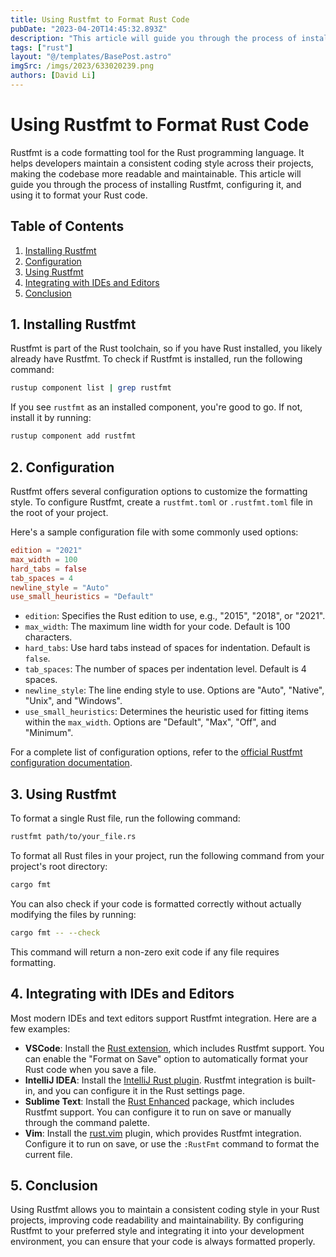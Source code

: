 ```yaml
---
title: Using Rustfmt to Format Rust Code
pubDate: "2023-04-20T14:45:32.893Z"
description: "This article will guide you through the process of installing Rustfmt, configuring it, and using it to format your Rust code."
tags: ["rust"]
layout: "@/templates/BasePost.astro"
imgSrc: /imgs/2023/633020239.png
authors: [David Li]
---
```

# Using Rustfmt to Format Rust Code

Rustfmt is a code formatting tool for the Rust programming language. It helps developers maintain a consistent coding style across their projects, making the codebase more readable and maintainable. This article will guide you through the process of installing Rustfmt, configuring it, and using it to format your Rust code.

## Table of Contents

1. [Installing Rustfmt](#installing-rustfmt)
2. [Configuration](#configuration)
3. [Using Rustfmt](#using-rustfmt)
4. [Integrating with IDEs and Editors](#integrating-with-ides-and-editors)
5. [Conclusion](#conclusion)

## 1. Installing Rustfmt <a name="installing-rustfmt"></a>

Rustfmt is part of the Rust toolchain, so if you have Rust installed, you likely already have Rustfmt. To check if Rustfmt is installed, run the following command:

```sh
rustup component list | grep rustfmt
```

If you see `rustfmt` as an installed component, you're good to go. If not, install it by running:

```sh
rustup component add rustfmt
```

## 2. Configuration <a name="configuration"></a>

Rustfmt offers several configuration options to customize the formatting style. To configure Rustfmt, create a `rustfmt.toml` or `.rustfmt.toml` file in the root of your project.

Here's a sample configuration file with some commonly used options:

```toml
edition = "2021"
max_width = 100
hard_tabs = false
tab_spaces = 4
newline_style = "Auto"
use_small_heuristics = "Default"
```

- `edition`: Specifies the Rust edition to use, e.g., "2015", "2018", or "2021".
- `max_width`: The maximum line width for your code. Default is 100 characters.
- `hard_tabs`: Use hard tabs instead of spaces for indentation. Default is `false`.
- `tab_spaces`: The number of spaces per indentation level. Default is 4 spaces.
- `newline_style`: The line ending style to use. Options are "Auto", "Native", "Unix", and "Windows".
- `use_small_heuristics`: Determines the heuristic used for fitting items within the `max_width`. Options are "Default", "Max", "Off", and "Minimum".

For a complete list of configuration options, refer to the [official Rustfmt configuration documentation](https://rust-lang.github.io/rustfmt/?version=master&search=#configurations).

## 3. Using Rustfmt <a name="using-rustfmt"></a>

To format a single Rust file, run the following command:

```sh
rustfmt path/to/your_file.rs
```

To format all Rust files in your project, run the following command from your project's root directory:

```sh
cargo fmt
```

You can also check if your code is formatted correctly without actually modifying the files by running:

```sh
cargo fmt -- --check
```

This command will return a non-zero exit code if any file requires formatting.

## 4. Integrating with IDEs and Editors <a name="integrating-with-ides-and-editors"></a>

Most modern IDEs and text editors support Rustfmt integration. Here are a few examples:

- **VSCode**: Install the [Rust extension](https://marketplace.visualstudio.com/items?itemName=rust-lang.rust), which includes Rustfmt support. You can enable the "Format on Save" option to automatically format your Rust code when you save a file.
- **IntelliJ IDEA**: Install the [IntelliJ Rust plugin](https://plugins.jetbrains.com/plugin/8182-rust). Rustfmt integration is built-in, and you can configure it in the Rust settings page.
- **Sublime Text**: Install the [Rust Enhanced](https://packagecontrol.io/packages/Rust%20Enhanced) package, which includes Rustfmt support. You can configure it to run on save or manually through the command palette.
- **Vim**: Install the [rust.vim](https://github.com/rust-lang/rust.vim) plugin, which provides Rustfmt integration. Configure it to run on save, or use the `:RustFmt` command to format the current file.

## 5. Conclusion <a name="conclusion"></a>

Using Rustfmt allows you to maintain a consistent coding style in your Rust projects, improving code readability and maintainability. By configuring Rustfmt to your preferred style and integrating it into your development environment, you can ensure that your code is always formatted properly.
